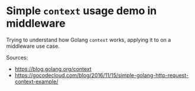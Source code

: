 # Simple `context` usage demo in middleware

Trying to understand how Golang `context` works, applying it to on a middleware use case.

Sources:
* https://blog.golang.org/context
* https://gocodecloud.com/blog/2016/11/15/simple-golang-http-request-context-example/
